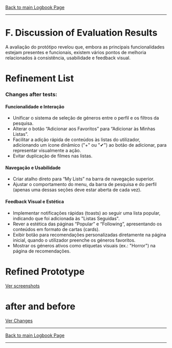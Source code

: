 [Back to main Logbook Page](../hci_logbook.md)

---

# F. Discussion of Evaluation Results
A avaliação do protótipo revelou que, embora as principais funcionalidades estejam presentes e funcionais, existem vários pontos de melhoria relacionados à consistência, usabilidade e feedback visual.

# Refinement List

### Changes after tests:

#### Funcionalidade e Interação
- Unificar o sistema de seleção de géneros entre o perfil e os filtros da pesquisa.
- Alterar o botão “Adicionar aos Favoritos” para “Adicionar às Minhas Listas”.
- Facilitar a adição rápida de conteúdos às listas do utilizador, adicionando um ícone dinâmico ("+" ou "✔") ao botão de adicionar, para representar visualmente a ação.
- Evitar duplicação de filmes nas listas.

#### Navegação e Usabilidade
- Criar atalho direto para “My Lists” na barra de navegação superior.
- Ajustar o comportamento do menu, da barra de pesquisa e do perfil (apenas uma dessas seções deve estar aberta de cada vez).

#### Feedback Visual e Estética
- Implementar notificações rápidas (toasts) ao seguir uma lista popular, indicando que foi adicionada às "Listas Seguidas".
- Rever a estética das páginas “Popular” e “Following”, apresentando os conteúdos em formato de cartas (cards).
- Exibir botão para recomendações personalizadas diretamente na página inicial, quando o utilizador preenche os géneros favoritos.
- Mostrar os géneros ativos como etiquetas visuais (ex.: "Horror") na página de recomendações.

# Refined Prototype
[Ver screenshots](./screenshots/)

# after and before
[Ver Changes](./Changes/)

---
[Back to main Logbook Page](../hci_logbook.md)

---